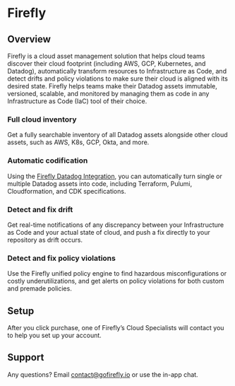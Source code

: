 # Firefly

## Overview
Firefly is a cloud asset management solution that helps cloud teams discover their cloud footprint (including AWS, GCP, Kubernetes, and Datadog), automatically transform resources to Infrastructure as Code, and detect drifts and policy violations to make sure their cloud is aligned with its desired state.
Firefly helps teams make their Datadog assets immutable, versioned, scalable, and monitored by managing them as code in any Infrastructure as Code (IaC) tool of their choice.

### Full cloud inventory
Get a fully searchable inventory of all Datadog assets alongside other cloud assets, such as AWS, K8s, GCP, Okta, and more.

### Automatic codification
Using the [Firefly Datadog Integration][2], you can automatically turn single or multiple Datadog assets into code, including Terraform, Pulumi, Cloudformation, and CDK specifications.

### Detect and fix drift
Get real-time notifications of any discrepancy between your Infrastructure as Code and your actual state of cloud, and push a fix directly to your repository as drift occurs.

### Detect and fix policy violations
Use the Firefly unified policy engine to find hazardous misconfigurations or costly underutilizations, and get alerts on policy violations for both custom and premade policies.

## Setup
After you click purchase, one of Firefly’s Cloud Specialists will contact you to help you set up your account.

## Support
Any questions? Email [contact@gofirefly.io][1] or use the in-app chat.

[1]: mailto:contact@gofirefly.io
[2]: https://app.datadoghq.com/integrations/firefly
